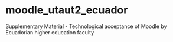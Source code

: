 # moodle_utaut2_ecuador
Supplementary Material - Technological acceptance of Moodle by Ecuadorian higher education faculty
